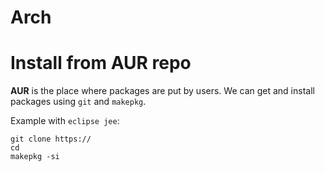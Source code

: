 # Arch

# Install from AUR repo

__AUR__ is the place where packages are put by users. We can get and install packages using `git` and `makepkg`.  

Example with `eclipse jee`:

```
git clone https://
cd 
makepkg -si
```  


